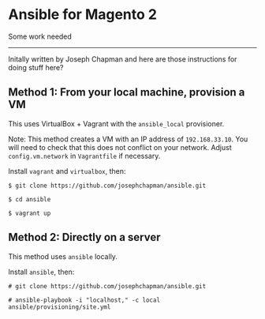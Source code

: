 # Ansible for Magento 2

Some work needed

---

Initally written by Joseph Chapman and here are those instructions for doing stuff here?

## Method 1: From your local machine, provision a VM

This uses VirtualBox + Vagrant with the `ansible_local` provisioner.

Note: This method creates a VM with an IP address of `192.168.33.10`.  You will need to check that this does not conflict on your network.  Adjust `config.vm.network` in `Vagrantfile` if necessary.

Install `vagrant` and `virtualbox`, then:
```
$ git clone https://github.com/josephchapman/ansible.git

$ cd ansible

$ vagrant up
```

## Method 2: Directly on a server

This method uses `ansible` locally.

Install `ansible`, then:
```
# git clone https://github.com/josephchapman/ansible.git

# ansible-playbook -i "localhost," -c local ansible/provisioning/site.yml
```
